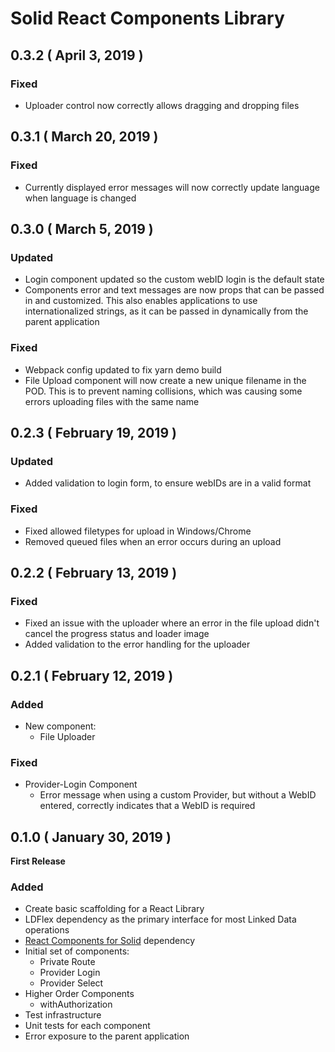 # Solid React Components Library

## 0.3.2 ( April 3, 2019 )

### Fixed
- Uploader control now correctly allows dragging and dropping files

## 0.3.1 ( March 20, 2019 )

### Fixed
- Currently displayed error messages will now correctly update language when language is changed

## 0.3.0 ( March 5, 2019 )

### Updated
- Login component updated so the custom webID login is the default state
- Components error and text messages are now props that can be passed in and customized. This also enables applications to use internationalized strings, as it can be passed in dynamically from the parent application

### Fixed
- Webpack config updated to fix yarn demo build
- File Upload component will now create a new unique filename in the POD. This is to prevent naming collisions, which was causing some errors uploading files with the same name

## 0.2.3 ( February 19, 2019 )

### Updated
- Added validation to login form, to ensure webIDs are in a valid format

### Fixed
- Fixed allowed filetypes for upload in Windows/Chrome
- Removed queued files when an error occurs during an upload

## 0.2.2 ( February 13, 2019 )

### Fixed
- Fixed an issue with the uploader where an error in the file upload didn't cancel the progress status and loader image
- Added validation to the error handling for the uploader

## 0.2.1 ( February 12, 2019 )

### Added

- New component:
    - File Uploader

### Fixed
- Provider-Login Component
    - Error message when using a custom Provider, but without a WebID entered, correctly indicates that a WebID is required

## 0.1.0 ( January 30, 2019 )

**First Release**

### Added

- Create basic scaffolding for a React Library
- LDFlex dependency as the primary interface for most Linked Data operations
- [React Components for Solid](https://github.com/solid/react-components) dependency
- Initial set of components:
  - Private Route
  - Provider Login
  - Provider Select
- Higher Order Components
  - withAuthorization
- Test infrastructure
- Unit tests for each component
- Error exposure to the parent application
